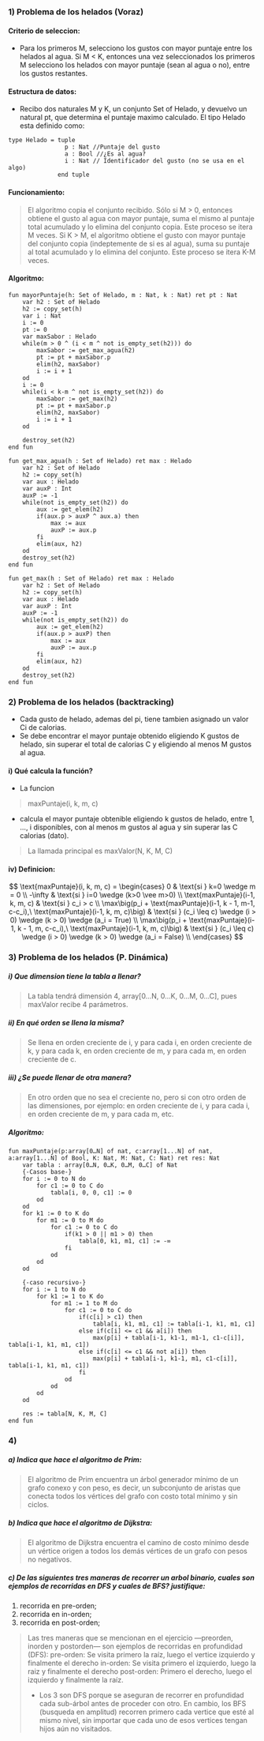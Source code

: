 ### 1) Problema de los helados (Voraz)

#### Criterio de seleccion:
- Para los primeros M, selecciono los gustos con mayor puntaje entre los helados al agua. Si M < K, entonces una vez seleccionados los primeros M selecciono los helados con mayor puntaje (sean al agua o no), entre los gustos restantes.

#### Estructura de datos:
- Recibo dos naturales M y K, un conjunto Set of Helado, y devuelvo un natural pt, que determina el puntaje maximo calculado. El tipo Helado esta definido como:
~~~
type Helado = tuple 
                p : Nat //Puntaje del gusto
                a : Bool //¿Es al agua?
                i : Nat // Identificador del gusto (no se usa en el algo)
              end tuple 
~~~
#### Funcionamiento: 
> El algoritmo copia el conjunto recibido. Sólo si M > 0, entonces obtiene el gusto al agua con mayor puntaje, suma el mismo al puntaje total acumulado y lo elimina del conjunto copia. Este proceso se itera M veces.
Si K > M, el algoritmo obtiene el gusto con mayor puntaje del conjunto copia (indeptemente de si es al agua), suma su puntaje al total acumulado y lo elimina del conjunto. Este proceso se itera K-M veces. 

#### Algoritmo:
~~~
fun mayorPuntaje(h: Set of Helado, m : Nat, k : Nat) ret pt : Nat
    var h2 : Set of Helado
    h2 := copy_set(h)
    var i : Nat
    i := 0
    pt := 0
    var maxSabor : Helado
    while(m > 0 ^ (i < m ^ not is_empty_set(h2))) do
        maxSabor := get_max_agua(h2)
        pt := pt + maxSabor.p
        elim(h2, maxSabor)
        i := i + 1
    od 
    i := 0 
    while(i < k-m ^ not is_empty_set(h2)) do
        maxSabor := get_max(h2)
        pt := pt + maxSabor.p
        elim(h2, maxSabor)
        i := i + 1
    od

    destroy_set(h2)
end fun 

fun get_max_agua(h : Set of Helado) ret max : Helado
    var h2 : Set of Helado 
    h2 := copy_set(h)
    var aux : Helado
    var auxP : Int
    auxP := -1
    while(not is_empty_set(h2)) do 
        aux := get_elem(h2)
        if(aux.p > auxP ^ aux.a) then
            max := aux
            auxP := aux.p 
        fi
        elim(aux, h2)
    od 
    destroy_set(h2)
end fun

fun get_max(h : Set of Helado) ret max : Helado
    var h2 : Set of Helado 
    h2 := copy_set(h)
    var aux : Helado
    var auxP : Int
    auxP := -1
    while(not is_empty_set(h2)) do 
        aux := get_elem(h2)
        if(aux.p > auxP) then
            max := aux
            auxP := aux.p
        fi
        elim(aux, h2)
    od 
    destroy_set(h2)
end fun

~~~

### 2) Problema de los helados (backtracking)
- Cada gusto de helado, ademas del pi, tiene tambien asignado un valor Ci de calorias.
- Se debe encontrar el mayor puntaje obtenido eligiendo K gustos de helado, sin superar el total de calorias C y eligiendo al menos M gustos al agua. 

#### i) Qué calcula la función?
- La funcion 
> maxPuntaje(i, k, m, c)
- calcula el mayor puntaje obtenible eligiendo k gustos de helado, entre 1, ..., i disponibles, con al menos m gustos al agua y sin superar las C calorias (dato).
> La llamada principal es maxValor(N, K, M, C)

#### iv) Definicion:

$$
\text{maxPuntaje}(i, k, m, c) = 
\begin{cases}
  0       & \text{si }   k=0 \wedge m = 0 \\
  -\infty & \text{si }   i=0 \wedge (k>0 \vee m>0) \\
  \text{maxPuntaje}(i-1, k, m, c) & \text{si } c_i > c \\
  \max\big(p_i + \text{maxPuntaje}(i-1, k - 1, m-1, c-c_i),\ \text{maxPuntaje}(i-1, k, m, c)\big)
  & \text{si } (c_i \leq c) \wedge (i > 0) \wedge (k > 0) \wedge (a_i = True) \\
  \max\big(p_i + \text{maxPuntaje}(i-1, k - 1, m, c-c_i),\ \text{maxPuntaje}(i-1, k, m, c)\big)
  & \text{si } (c_i \leq c) \wedge (i > 0) \wedge (k > 0) \wedge (a_i = False) \\
\end{cases}
$$

### 3) Problema de los helados (P. Dinámica)

##### i) Que dimension tiene la tabla a llenar?
> La tabla tendrá dimensión 4, array[0…N, 0…K, 0…M, 0…C], pues maxValor recibe 4 parámetros.

##### ii) En qué orden se llena la misma? 
> Se llena en orden creciente de i, y para cada i, en orden creciente de k, y para cada k, en orden creciente de m, y para cada m, en orden creciente de c.
##### iii) ¿Se puede llenar de otra manera?
> En otro orden que no sea el creciente no, pero si con otro orden de las dimensiones, por ejemplo: en orden creciente de i, y para cada i, en orden creciente de m, y para cada m, etc.

##### Algoritmo: 
~~~
fun maxPuntaje(p:array[0…N] of nat, c:array[1...N] of nat, a:array[1...N] of Bool, K: Nat, M: Nat, C: Nat) ret res: Nat
    var tabla : array[0…N, 0…K, 0…M, 0…C] of Nat
    {-Casos base-}
    for i := 0 to N do
        for c1 := 0 to C do
            tabla[i, 0, 0, c1] := 0
        od
    od
    for k1 := 0 to K do
        for m1 := 0 to M do
            for c1 := 0 to C do
                if(k1 > 0 || m1 > 0) then 
                    tabla[0, k1, m1, c1] := -∞
                fi 
            od
        od
    od

    {-caso recursivo-}
    for i := 1 to N do
        for k1 := 1 to K do
            for m1 := 1 to M do
                for c1 := 0 to C do
                    if(c[i] > c1) then 
                        tabla[i, k1, m1, c1] := tabla[i-1, k1, m1, c1]
                    else if(c[i] <= c1 && a[i]) then 
                        max(p[i] + tabla[i-1, k1-1, m1-1, c1-c[i]], tabla[i-1, k1, m1, c1])
                    else if(c[i] <= c1 && not a[i]) then
                        max(p[i] + tabla[i-1, k1-1, m1, c1-c[i]], tabla[i-1, k1, m1, c1])
                    fi 
                od
            od
        od 
    od

    res := tabla[N, K, M, C]
end fun 
~~~

### 4)
##### a) Indica que hace el algoritmo de Prim:
> El algoritmo de Prim encuentra un árbol generador mínimo de un grafo conexo y con peso, es decir, un subconjunto de aristas que conecta todos los vértices del grafo con costo total mínimo y sin ciclos.
##### b) Indica que hace el algoritmo de Dijkstra:
> El algoritmo de Dijkstra encuentra el camino de costo mínimo desde un vértice origen a todos los demás vértices de un grafo con pesos no negativos.
##### c) De las siguientes tres maneras de recorrer un arbol binario, cuales son ejemplos de recorridas en DFS y cuales de BFS? justifique: 
1) recorrida en pre-orden; 
2)  recorrida en in-orden; 
3) recorrida en post-orden; 

> Las tres maneras que se mencionan en el ejercicio —preorden, inorden y postorden— son ejemplos de recorridas en profundidad (DFS):
pre-orden: Se visita primero la raíz, luego el vertice izquierdo y finalmente el derecho
in-orden: Se visita primero el izquierdo, luego la raiz y finalmente el derecho
post-orden: Primero el derecho, luego el izquierdo y finalmente la raíz.
> - Los 3 son DFS porque se aseguran de recorrer en profundidad cada sub-árbol antes de proceder con otro. En cambio, los BFS (busqueda en amplitud) recorren primero cada vertice que esté al mismo nivel, sin importar que cada uno de esos vertices tengan hijos aún no visitados.  